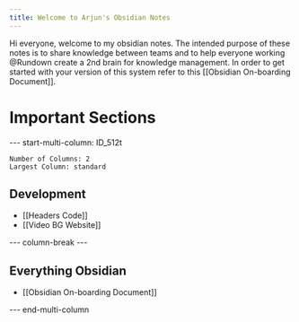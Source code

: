 ```yaml
---
title: Welcome to Arjun's Obsidian Notes
---
```


Hi everyone, welcome to my obsidian notes. The intended purpose of these notes is to share knowledge between teams and to help everyone working @Rundown create a 2nd brain for knowledge management. In order to get started with your version of this system refer to this [[Obsidian On-boarding Document]]. 

# Important Sections
--- start-multi-column: ID_512t
```column-settings
Number of Columns: 2
Largest Column: standard
```
## Development
- [[Headers Code]]
- [[Video BG Website]]

--- column-break ---
## Everything Obsidian
- [[Obsidian On-boarding Document]]


--- end-multi-column


